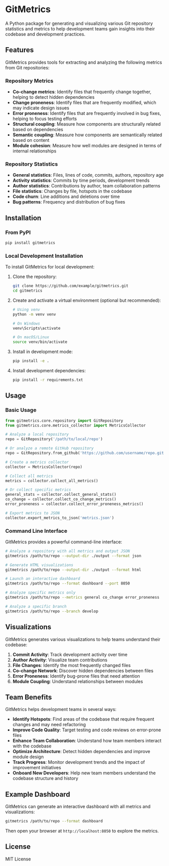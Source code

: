 # GitMetrics

A Python package for generating and visualizing various Git repository statistics and metrics to help development teams gain insights into their codebase and development practices.

## Features

GitMetrics provides tools for extracting and analyzing the following metrics from Git repositories:

### Repository Metrics

- **Co-change metrics**: Identify files that frequently change together, helping to detect hidden dependencies
- **Change proneness**: Identify files that are frequently modified, which may indicate design issues
- **Error proneness**: Identify files that are frequently involved in bug fixes, helping to focus testing efforts
- **Structural coupling**: Measure how components are structurally related based on dependencies
- **Semantic coupling**: Measure how components are semantically related based on content
- **Module cohesion**: Measure how well modules are designed in terms of internal relationships

### Repository Statistics

- **General statistics**: Files, lines of code, commits, authors, repository age
- **Activity statistics**: Commits by time periods, development trends
- **Author statistics**: Contributions by author, team collaboration patterns
- **File statistics**: Changes by file, hotspots in the codebase
- **Code churn**: Line additions and deletions over time
- **Bug patterns**: Frequency and distribution of bug fixes

## Installation

### From PyPI

```bash
pip install gitmetrics
```

### Local Development Installation

To install GitMetrics for local development:

1. Clone the repository:

   ```bash
   git clone https://github.com/example/gitmetrics.git
   cd gitmetrics
   ```

2. Create and activate a virtual environment (optional but recommended):

   ```bash
   # Using venv
   python -m venv venv

   # On Windows
   venv\Scripts\activate

   # On macOS/Linux
   source venv/bin/activate
   ```

3. Install in development mode:

   ```bash
   pip install -e .
   ```

4. Install development dependencies:
   ```bash
   pip install -r requirements.txt
   ```

## Usage

### Basic Usage

```python
from gitmetrics.core.repository import GitRepository
from gitmetrics.core.metrics_collector import MetricsCollector

# Analyze a local repository
repo = GitRepository('/path/to/local/repo')

# Or analyze a remote GitHub repository
repo = GitRepository.from_github('https://github.com/username/repo.git')

# Create a metrics collector
collector = MetricsCollector(repo)

# Collect all metrics
metrics = collector.collect_all_metrics()

# Or collect specific metrics
general_stats = collector.collect_general_stats()
co_change = collector.collect_co_change_metrics()
error_proneness = collector.collect_error_proneness_metrics()

# Export metrics to JSON
collector.export_metrics_to_json('metrics.json')
```

### Command Line Interface

GitMetrics provides a powerful command-line interface:

```bash
# Analyze a repository with all metrics and output JSON
gitmetrics /path/to/repo --output-dir ./output --format json

# Generate HTML visualizations
gitmetrics /path/to/repo --output-dir ./output --format html

# Launch an interactive dashboard
gitmetrics /path/to/repo --format dashboard --port 8050

# Analyze specific metrics only
gitmetrics /path/to/repo --metrics general co_change error_proneness

# Analyze a specific branch
gitmetrics /path/to/repo --branch develop
```

## Visualizations

GitMetrics generates various visualizations to help teams understand their codebase:

1. **Commit Activity**: Track development activity over time
2. **Author Activity**: Visualize team contributions
3. **File Changes**: Identify the most frequently changed files
4. **Co-change Network**: Discover hidden dependencies between files
5. **Error Proneness**: Identify bug-prone files that need attention
6. **Module Coupling**: Understand relationships between modules

## Team Benefits

GitMetrics helps development teams in several ways:

- **Identify Hotspots**: Find areas of the codebase that require frequent changes and may need refactoring
- **Improve Code Quality**: Target testing and code reviews on error-prone files
- **Enhance Team Collaboration**: Understand how team members interact with the codebase
- **Optimize Architecture**: Detect hidden dependencies and improve module design
- **Track Progress**: Monitor development trends and the impact of improvement initiatives
- **Onboard New Developers**: Help new team members understand the codebase structure and history

## Example Dashboard

GitMetrics can generate an interactive dashboard with all metrics and visualizations:

```bash
gitmetrics /path/to/repo --format dashboard
```

Then open your browser at `http://localhost:8050` to explore the metrics.

## License

MIT License
